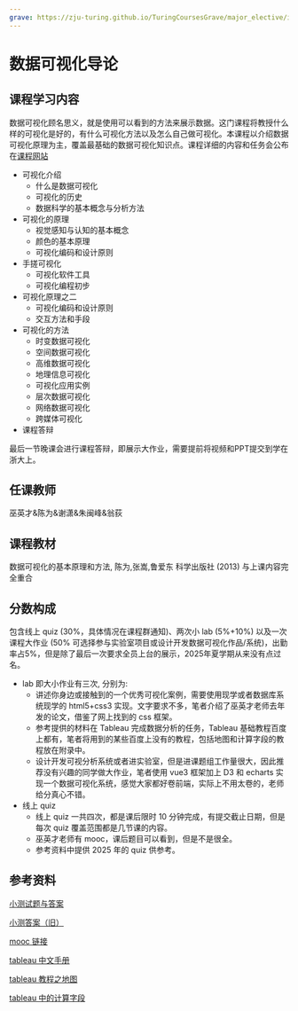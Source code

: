 ```yaml
---
grave: https://zju-turing.github.io/TuringCoursesGrave/major_elective/introduction_to_data_visualization/
---
```


# 数据可视化导论

## 课程学习内容


数据可视化顾名思义，就是使用可以看到的方法来展示数据。这门课程将教授什么样的可视化是好的，有什么可视化方法以及怎么自己做可视化。本课程以介绍数据可视化原理为主，覆盖最基础的数据可视化知识点。课程详细的内容和任务会公布在[课程网站](https://vis-course.projects.zjuidg.org/)

+ 可视化介绍
    + 什么是数据可视化
    + 可视化的历史
    + 数据科学的基本概念与分析方法
+ 可视化的原理
    + 视觉感知与认知的基本概念
    + 颜色的基本原理
    + 可视化编码和设计原则
+ 手搓可视化
    + 可视化软件工具
    + 可视化编程初步
+ 可视化原理之二
    + 可视化编码和设计原则
    + 交互方法和手段
+ 可视化的方法
    + 时变数据可视化
    + 空间数据可视化
    + 高维数据可视化
    + 地理信息可视化
    + 可视化应用实例
    + 层次数据可视化
    + 网络数据可视化
    + 跨媒体可视化
+ 课程答辩

最后一节晚课会进行课程答辩，即展示大作业，需要提前将视频和PPT提交到学在浙大上。

## 任课教师

巫英才&陈为&谢潇&朱闽峰&翁荻

## 课程教材

数据可视化的基本原理和方法, 陈为,张嵩,鲁爱东 科学出版社 (2013) 与上课内容完全重合

## 分数构成

包含线上 quiz (30%，具体情况在课程群通知)、两次小 lab (5%+10%) 以及一次课程大作业 (50% 可选择参与实验室项目或设计开发数据可视化作品/系统)，出勤率占5%，但是除了最后一次要求全员上台的展示，2025年夏学期从来没有点过名。

+ lab 即大小作业有三次, 分别为:
    + 讲述你身边或接触到的一个优秀可视化案例，需要使用现学或者数据库系统现学的 html5+css3 实现。文字要求不多，笔者介绍了巫英才老师去年发的论文，借鉴了网上找到的 css 框架。
    + 参考提供的材料在 Tableau 完成数据分析的任务，Tableau 基础教程百度上都有，笔者将用到的某些百度上没有的教程，包括地图和计算字段的教程放在附录中。
    + 设计开发可视分析系统或者进实验室，但是进课题组工作量很大，因此推荐没有兴趣的同学做大作业，笔者使用 vue3 框架加上 D3 和 echarts 实现一个数据可视化系统，感觉大家都好卷前端，实际上不用太卷的，老师给分真心不错。
+ 线上 quiz
    + 线上 quiz 一共四次，都是课后限时 10 分钟完成，有提交截止日期，但是每次 quiz 覆盖范围都是几节课的内容。
    + 巫英才老师有 mooc，课后题目可以看到，但是不是很全。
    + 参考资料中提供 2025 年的 quiz 供参考。

## 参考资料

<a href="./数据可视化导论小测.pdf" download="2025年数据可视化导论小测">小测试题与答案</a>

<a href="./可视化入门指南：从数据到洞察的艺术-CSDN博客.pdf" download="可视化入门指南：从数据到洞察的艺术-CSDN博客">小测答案（旧）</a>

[mooc 链接](https://www.icourse163.org/course/ZJU-1206452826)

[tableau 中文手册](https://help.tableau.com/current/pro/desktop/zh-cn/gettingstarted_overview.htm)

[tableau 教程之地图](https://help.tableau.com/current/pro/desktop/zh-cn/buildexamples_maps.htm)

[tableau 中的计算字段](https://help.tableau.com/current/pro/desktop/zh-cn/calculations_calculatedfields_create.htm)

